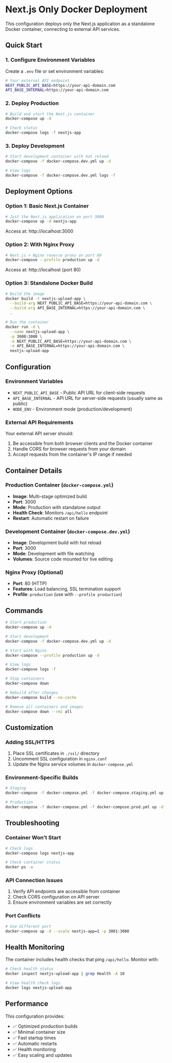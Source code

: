 # Next.js Only Docker Deployment

This configuration deploys only the Next.js application as a standalone Docker container, connecting to external API services.

## Quick Start

### 1. Configure Environment Variables

Create a `.env` file or set environment variables:

```bash
# Your external API endpoint
NEXT_PUBLIC_API_BASE=https://your-api-domain.com
API_BASE_INTERNAL=https://your-api-domain.com
```

### 2. Deploy Production

```bash
# Build and start the Next.js container
docker-compose up -d

# Check status
docker-compose logs -f nextjs-app
```

### 3. Deploy Development

```bash
# Start development container with hot reload
docker-compose -f docker-compose.dev.yml up -d

# View logs
docker-compose -f docker-compose.dev.yml logs -f
```

## Deployment Options

### Option 1: Basic Next.js Container

```bash
# Just the Next.js application on port 3000
docker-compose up -d nextjs-app
```

Access at: http://localhost:3000

### Option 2: With Nginx Proxy

```bash
# Next.js + Nginx reverse proxy on port 80
docker-compose --profile production up -d
```

Access at: http://localhost (port 80)

### Option 3: Standalone Docker Build

```bash
# Build the image
docker build -t nextjs-upload-app \
  --build-arg NEXT_PUBLIC_API_BASE=https://your-api-domain.com \
  --build-arg API_BASE_INTERNAL=https://your-api-domain.com \
  .

# Run the container
docker run -d \
  --name nextjs-upload-app \
  -p 3000:3000 \
  -e NEXT_PUBLIC_API_BASE=https://your-api-domain.com \
  -e API_BASE_INTERNAL=https://your-api-domain.com \
  nextjs-upload-app
```

## Configuration

### Environment Variables

- `NEXT_PUBLIC_API_BASE` - Public API URL for client-side requests
- `API_BASE_INTERNAL` - API URL for server-side requests (usually same as public)
- `NODE_ENV` - Environment mode (production/development)

### External API Requirements

Your external API server should:
1. Be accessible from both browser clients and the Docker container
2. Handle CORS for browser requests from your domain
3. Accept requests from the container's IP range if needed

## Container Details

### Production Container (`docker-compose.yml`)
- **Image**: Multi-stage optimized build
- **Port**: 3000
- **Mode**: Production with standalone output
- **Health Check**: Monitors `/api/hello` endpoint
- **Restart**: Automatic restart on failure

### Development Container (`docker-compose.dev.yml`)
- **Image**: Development build with hot reload
- **Port**: 3000
- **Mode**: Development with file watching
- **Volumes**: Source code mounted for live editing

### Nginx Proxy (Optional)
- **Port**: 80 (HTTP)
- **Features**: Load balancing, SSL termination support
- **Profile**: `production` (use with `--profile production`)

## Commands

```bash
# Start production
docker-compose up -d

# Start development
docker-compose -f docker-compose.dev.yml up -d

# Start with Nginx
docker-compose --profile production up -d

# View logs
docker-compose logs -f

# Stop containers
docker-compose down

# Rebuild after changes
docker-compose build --no-cache

# Remove all containers and images
docker-compose down --rmi all
```

## Customization

### Adding SSL/HTTPS

1. Place SSL certificates in `./ssl/` directory
2. Uncomment SSL configuration in `nginx.conf`
3. Update the Nginx service volumes in `docker-compose.yml`

### Environment-Specific Builds

```bash
# Staging
docker-compose -f docker-compose.yml -f docker-compose.staging.yml up -d

# Production
docker-compose -f docker-compose.yml -f docker-compose.prod.yml up -d
```

## Troubleshooting

### Container Won't Start
```bash
# Check logs
docker-compose logs nextjs-app

# Check container status
docker ps -a
```

### API Connection Issues
1. Verify API endpoints are accessible from container
2. Check CORS configuration on API server
3. Ensure environment variables are set correctly

### Port Conflicts
```bash
# Use different port
docker-compose up -d --scale nextjs-app=1 -p 3001:3000
```

## Health Monitoring

The container includes health checks that ping `/api/hello`. Monitor with:

```bash
# Check health status
docker inspect nextjs-upload-app | grep Health -A 10

# View health check logs
docker logs nextjs-upload-app
```

## Performance

This configuration provides:
- ✅ Optimized production builds
- ✅ Minimal container size
- ✅ Fast startup times
- ✅ Automatic restarts
- ✅ Health monitoring
- ✅ Easy scaling and updates